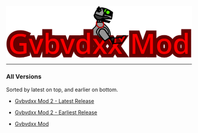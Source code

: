 [![Gvbvdxx Mod Logo](images/logo.png)](https://gvbmod.github.io/)


---

### All Versions
Sorted by latest on top, and earlier on bottom.
* [Gvbvdxx Mod 2 - Latest Release](https://gvbmod2.vercel.app/)

* [Gvbvdxx Mod 2 - Earliest Release](https://jasonglenevans.github.io/GvbvdxxMod2)

* [Gvbvdxx Mod](https://jasonglenevans.github.io/GMSource)
